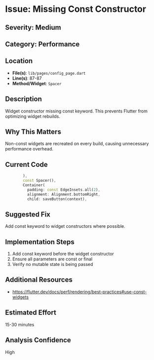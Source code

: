 # Issue: Missing Const Constructor

## Severity: Medium

## Category: Performance

## Location
- **File(s)**: `lib/pages/config_page.dart`
- **Line(s)**: 87-87
- **Method/Widget**: `Spacer`

## Description
Widget constructor missing const keyword. This prevents Flutter from optimizing widget rebuilds.

## Why This Matters
Non-const widgets are recreated on every build, causing unnecessary performance overhead.

## Current Code
```dart
        ),
        const Spacer(),
        Container(
          padding: const EdgeInsets.all(2),
          alignment: Alignment.bottomRight,
          child: saveButton(context),
```

## Suggested Fix
Add const keyword to widget constructors where possible.

## Implementation Steps
1. Add const keyword before the widget constructor
2. Ensure all parameters are const or final
3. Verify no mutable state is being passed

## Additional Resources
- https://flutter.dev/docs/perf/rendering/best-practices#use-const-widgets

## Estimated Effort
15-30 minutes

## Analysis Confidence
High
